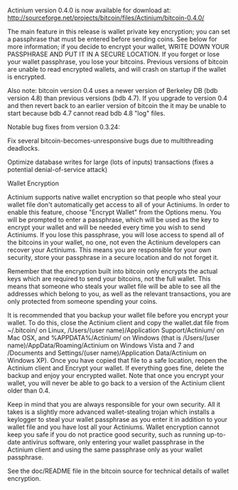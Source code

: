 Actinium version 0.4.0 is now available for download at:
http://sourceforge.net/projects/bitcoin/files/Actinium/bitcoin-0.4.0/

The main feature in this release is wallet private key encryption;
you can set a passphrase that must be entered before sending coins.
See below for more information; if you decide to encrypt your wallet,
WRITE DOWN YOUR PASSPHRASE AND PUT IT IN A SECURE LOCATION. If you
forget or lose your wallet passphrase, you lose your bitcoins.
Previous versions of bitcoin are unable to read encrypted wallets,
and will crash on startup if the wallet is encrypted.

Also note: bitcoin version 0.4 uses a newer version of Berkeley DB
(bdb version 4.8) than previous versions (bdb 4.7). If you upgrade
to version 0.4 and then revert back to an earlier version of bitcoin
the it may be unable to start because bdb 4.7 cannot read bdb 4.8
"log" files.


Notable bug fixes from version 0.3.24:

Fix several bitcoin-becomes-unresponsive bugs due to multithreading
deadlocks.

Optimize database writes for large (lots of inputs) transactions
(fixes a potential denial-of-service attack)


Wallet Encryption

Actinium supports native wallet encryption so that people who steal your
wallet file don't automatically get access to all of your Actiniums.
In order to enable this feature, choose "Encrypt Wallet" from the
Options menu.  You will be prompted to enter a passphrase, which
will be used as the key to encrypt your wallet and will be needed
every time you wish to send Actiniums.  If you lose this passphrase,
you will lose access to spend all of the bitcoins in your wallet,
no one, not even the Actinium developers can recover your Actiniums.
This means you are responsible for your own security, store your
passphrase in a secure location and do not forget it.

Remember that the encryption built into bitcoin only encrypts the
actual keys which are required to send your bitcoins, not the full
wallet.  This means that someone who steals your wallet file will
be able to see all the addresses which belong to you, as well as the
relevant transactions, you are only protected from someone spending
your coins.

It is recommended that you backup your wallet file before you
encrypt your wallet.  To do this, close the Actinium client and
copy the wallet.dat file from ~/.bitcoin/ on Linux, /Users/(user
name)/Application Support/Actinium/ on Mac OSX, and %APPDATA%/Actinium/
on Windows (that is /Users/(user name)/AppData/Roaming/Actinium on
Windows Vista and 7 and /Documents and Settings/(user name)/Application
Data/Actinium on Windows XP).  Once you have copied that file to a
safe location, reopen the Actinium client and Encrypt your wallet.
If everything goes fine, delete the backup and enjoy your encrypted
wallet.  Note that once you encrypt your wallet, you will never be
able to go back to a version of the Actinium client older than 0.4.

Keep in mind that you are always responsible for your own security.
All it takes is a slightly more advanced wallet-stealing trojan which
installs a keylogger to steal your wallet passphrase as you enter it
in addition to your wallet file and you have lost all your Actiniums.
Wallet encryption cannot keep you safe if you do not practice
good security, such as running up-to-date antivirus software, only
entering your wallet passphrase in the Actinium client and using the
same passphrase only as your wallet passphrase.

See the doc/README file in the bitcoin source for technical details
of wallet encryption.
